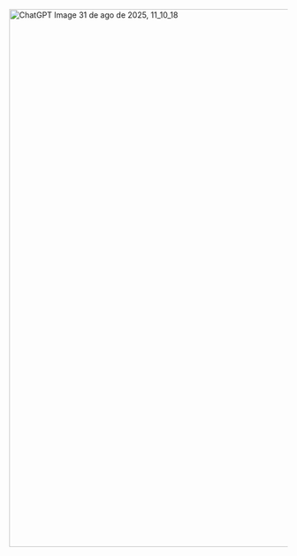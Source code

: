 <img width="865" height="972" alt="ChatGPT Image 31 de ago  de 2025, 11_10_18" src="https://github.com/user-attachments/assets/f7ecde4f-652d-4469-9b50-81d153d23c7d" />

